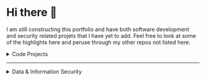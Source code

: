 # Hi there 👋
I am still constructing this portfolio and have both software development and security related projets that I have yet to add. Feel free to
look at some of the highlights here and peruse through my other repos not listed here.

<details><summary> Code Projects</summary>

<!---PROJECT 1 -->
## [Project 1: Custom Mail Transfer Protocol](https://github.com/LiamWRyan/Simple-Mail-Transfer-Server-Client)

### Simple Mail Transfer Protocol Client & Server (Fall 2020)
  #### A python application which handles all the logic for a SMTP client and server. Here is a video showing the functionality of this application https://www.youtube.com/watch?v=U5VPWlOsfaw.

<!---PROJECT 2 -->          
## [Project 2: Property Assessment GUI](https://github.com/LiamWRyan/PropertyAssessmentGUI) 

### Edmonton Property Assessment GUI (Fall 2021)
  #### a Java based GUI that supports the various querying of property assessments in Edmonton using Edmontons Open Data Portal API.

![](https://github.com/LiamWRyan/PropertyAssessmentGUI/blob/main/Images/Read%20Data.jpg)

<!---PROJECT 3 -->
## [Project 3: Dash & Plotly Information Visualization Web Application](https://github.com/LiamWRyan/StubEnhancer) 

### Stubenhancer (Fall 2022)
  #### The objective of our application is to help our target audience make informed education and career decisions. We do this through interactive visualizations that abstracts the relevant data in meaningful ways. Further, we offer our users access to predictive models that compliment our data. You can visit this site publicly at https://stubenhancer.ca/.
  
---  
More projects will be added in the near future...

  </details>

---

  <details><summary>Data & Information Security</summary>
  
  
 
---
<details><summary>Pen Testing Vulnerable Machines</summary>
  
  ## [Enumerating the Corrosion 2 VulnHub Machine](https://github.com/LiamWRyan/Corrosion-2-Pen-Testing/blob/main/Security%20Threat%20and%20Risk%20Assesment.pdf)    
  Using various enumeration tools, we succesfully gain access to the server and escalate our privilege to that of root. 
  
  </details>
  
---
 <!--- CYBER SECURITY COMPETITIONS START -->
<details><summary>Cyber Security Competitions</summary>
  
## [National Cyber League 2022 Individual Game (click for full report)](https://cyberskyline.com/report/1G0N5593TNNP)
  
<p float="center">
  <img src="https://github.com/LiamWRyan/image_src_repo/blob/main/2.jpg" width="450" />
</p>
  
## [National Cyber League 2022 Team Game (click for full report)](https://cyberskyline.com/report/K6GNP328YFGF)

<p float="center">
  <img src="https://github.com/LiamWRyan/image_src_repo/blob/main/NCL2022_team_1.jpg" width="450" />
</p>
